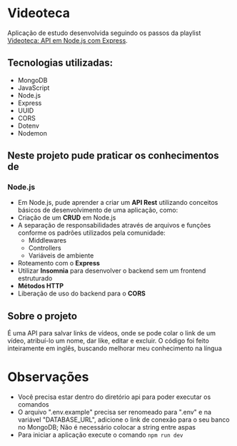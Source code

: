 # Videoteca
Aplicação de estudo desenvolvida seguindo os passos da playlist [Videoteca: API em Node.js com Express](https://www.youtube.com/playlist?list=PL8YNlUoOZkkYF34FluvXLBu2cK9fl2E3L "playlist").

## Tecnologias utilizadas:
* MongoDB
* JavaScript
* Node.js
* Express
* UUID
* CORS
* Dotenv
* Nodemon

## Neste projeto pude praticar os conhecimentos de
### Node.js
  * Em Node.js, pude aprender a criar um **API Rest** utilizando conceitos básicos de desenvolvimento de uma aplicação, como:
  * Criação de um **CRUD** em Node.js
  * A separação de responsabilidades através de arquivos e funções conforme os padrões utilizados pela comunidade:
    * Middlewares
    * Controllers
    * Variáveis de ambiente
  * Roteamento com o **Express**
  * Utilizar **Insomnia** para desenvolver o backend sem um frontend estruturado
  * **Métodos HTTP**
  * Liberação de uso do backend para o **CORS**

## Sobre o projeto
É uma API para salvar links de vídeos, onde se pode colar o link de um vídeo, atribuí-lo um nome, dar like, editar e excluir. O código foi feito inteiramente em inglês, buscando melhorar meu conhecimento na língua

# Observações
- Você precisa estar dentro do diretório api para poder executar os comandos
- O arquivo ".env.example" precisa ser renomeado para ".env" e na variável "DATABASE_URL", adicione o link de conexão para o seu banco no MongoDB; Não é necessário colocar a string entre aspas
- Para iniciar a aplicação execute o comando ```npm run dev```
